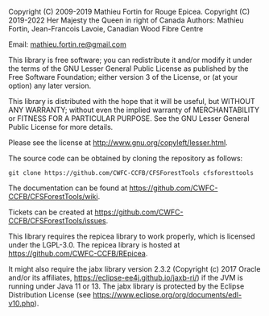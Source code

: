 Copyright (C) 2009-2019 Mathieu Fortin for Rouge Epicea.
Copyright (C) 2019-2022 Her Majesty the Queen in right of Canada
Authors: Mathieu Fortin, Jean-Francois Lavoie, Canadian Wood Fibre Centre

Email: mathieu.fortin.re@gmail.com

This library is free software; you can redistribute it and/or
modify it under the terms of the GNU Lesser General Public
License as published by the Free Software Foundation; either
version 3 of the License, or (at your option) any later version.

This library is distributed with the hope that it will be useful,
but WITHOUT ANY WARRANTY; without even the implied
warranty of MERCHANTABILITY or FITNESS FOR A
PARTICULAR PURPOSE. See the GNU Lesser General Public
License for more details.

Please see the license at http://www.gnu.org/copyleft/lesser.html.

The source code can be obtained by cloning the repository as follows:

	git clone https://github.com/CWFC-CCFB/CFSForestTools cfsforesttools

The documentation can be found at https://github.com/CWFC-CCFB/CFSForestTools/wiki.

Tickets can be created at https://github.com/CWFC-CCFB/CFSForestTools/issues.


This library requires the repicea library to work properly, which is licensed under the LGPL-3.0. The
repicea library is hosted at https://github.com/CWFC-CCFB/REpicea. 

It might also require the jabx library version 2.3.2 (Copyright (c) 2017 Oracle and/or its affiliates, 
https://eclipse-ee4j.github.io/jaxb-ri/) if the JVM is running under Java 11 or 13. The jabx library is 
protected by the Eclipse Distribution License (see https://www.eclipse.org/org/documents/edl-v10.php).
